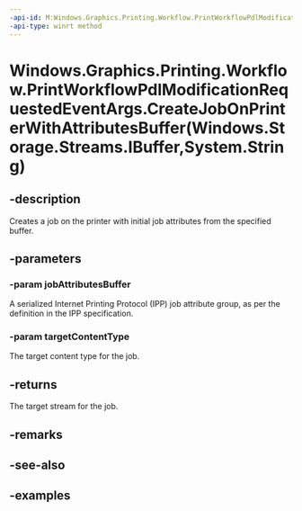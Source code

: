 ```yaml
---
-api-id: M:Windows.Graphics.Printing.Workflow.PrintWorkflowPdlModificationRequestedEventArgs.CreateJobOnPrinterWithAttributesBuffer(Windows.Storage.Streams.IBuffer,System.String)
-api-type: winrt method
---
```


# Windows.Graphics.Printing.Workflow.PrintWorkflowPdlModificationRequestedEventArgs.CreateJobOnPrinterWithAttributesBuffer(Windows.Storage.Streams.IBuffer,System.String)

<!--
public Windows.Graphics.Printing.Workflow.PrintWorkflowPdlTargetStream CreateJobOnPrinterWithAttributesBuffer (Windows.Storage.Streams.IBuffer jobAttributesBuffer, string targetContentType);
-->


## -description

Creates a job on the printer with initial job attributes from the specified buffer.

## -parameters

### -param jobAttributesBuffer

A serialized Internet Printing Protocol (IPP) job attribute group, as per the definition in the IPP specification.

### -param targetContentType

The target content type for the job.

## -returns

The target stream for the job.

## -remarks

## -see-also

## -examples


